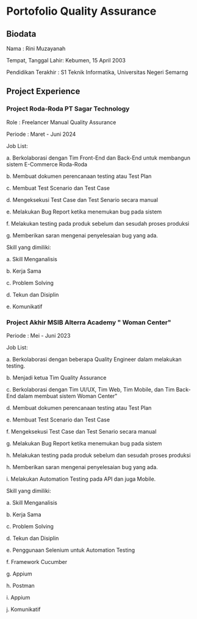 # Portofolio Quality Assurance
## Biodata

Nama                 : Rini Muzayanah

Tempat, Tanggal Lahir: Kebumen, 15 April 2003

Pendidikan Terakhir  : S1 Teknik Informatika, Universitas Negeri Semarng

## Project Experience
### Project Roda-Roda PT Sagar Technology

Role    : Freelancer Manual Quality Assurance

Periode : Maret - Juni 2024

Job List:

a. Berkolaborasi dengan Tim Front-End dan Back-End untuk membangun sistem E-Commerce Roda-Roda

b. Membuat dokumen perencanaan testing atau Test Plan

c. Membuat Test Scenario dan Test Case

d. Mengeksekusi Test Case dan Test Senario secara manual

e. Melakukan Bug Report ketika menemukan bug pada sistem

f. Melakukan testing pada produk sebelum dan sesudah proses produksi

g. Memberikan saran mengenai penyelesaian bug yang ada.


Skill yang dimiliki:

a. Skill Menganalisis

b. Kerja Sama

c. Problem Solving

d. Tekun dan Disiplin

e. Komunikatif

### Project Akhir MSIB Alterra Academy " Woman Center"

Periode : Mei - Juni 2023

Job List:

a. Berkolaborasi dengan beberapa Quality Engineer dalam melakukan testing.

b. Menjadi ketua Tim Quality Assurance

c. Berkolaborasi dengan Tim UI/UX, Tim Web, Tim Mobile, dan Tim Back-End dalam membuat sistem Woman Center"

d. Membuat dokumen perencanaan testing atau Test Plan

e. Membuat Test Scenario dan Test Case

f. Mengeksekusi Test Case dan Test Senario secara manual

g. Melakukan Bug Report ketika menemukan bug pada sistem

h. Melakukan testing pada produk sebelum dan sesudah proses produksi

h. Memberikan saran mengenai penyelesaian bug yang ada.

i. Melakukan Automation Testing pada API dan juga Mobile.


Skill yang dimiliki:

a. Skill Menganalisis

b. Kerja Sama

c. Problem Solving

d. Tekun dan Disiplin

e. Penggunaan Selenium untuk Automation Testing

f. Framework Cucumber

g. Appium

h. Postman

i. Appium

j. Komunikatif
